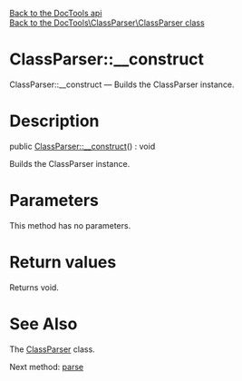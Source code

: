 [Back to the DocTools api](https://github.com/lingtalfi/DocTools/blob/master/doc/api/DocTools.md)<br>
[Back to the DocTools\ClassParser\ClassParser class](https://github.com/lingtalfi/DocTools/blob/master/doc/api/DocTools/ClassParser/ClassParser.md)


ClassParser::__construct
================



ClassParser::__construct — Builds the ClassParser instance.




Description
================


public [ClassParser::__construct](https://github.com/lingtalfi/DocTools/blob/master/doc/api/DocTools/ClassParser/ClassParser/__construct.md)() : void




Builds the ClassParser instance.




Parameters
================

This method has no parameters.


Return values
================

Returns void.







See Also
================

The [ClassParser](https://github.com/lingtalfi/DocTools/blob/master/doc/api/DocTools/ClassParser/ClassParser.md) class.

Next method: [parse](https://github.com/lingtalfi/DocTools/blob/master/doc/api/DocTools/ClassParser/ClassParser/parse.md)<br>


